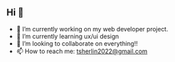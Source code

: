 ## Hi 👋 

- 🔭 I’m currently working on my web developer project.
- 🌱 I’m currently learning ux/ui design
- 👯 I’m looking to collaborate on everything!!
- 📫 How to reach me: tsherlin2022@gmail.com

  
